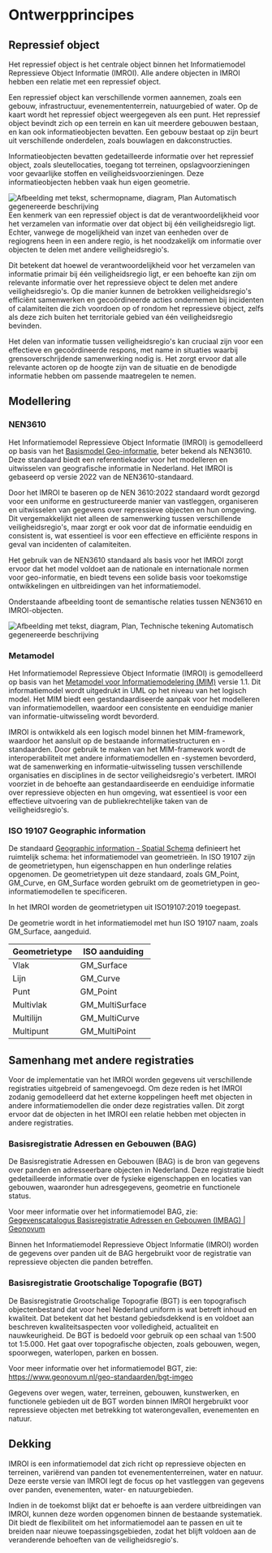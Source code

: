 # Ontwerpprincipes

## Repressief object

Het repressief object is het centrale object binnen het Informatiemodel
Repressieve Object Informatie (IMROI). Alle andere objecten in IMROI hebben een
relatie met een repressief object.

Een repressief object kan verschillende vormen aannemen, zoals een gebouw,
infrastructuur, evenemententerrein, natuurgebied of water. Op de kaart wordt het
repressief object weergegeven als een punt. Het repressief object bevindt zich
op een terrein en kan uit meerdere gebouwen bestaan, en kan ook
informatieobjecten bevatten. Een gebouw bestaat op zijn beurt uit verschillende
onderdelen, zoals bouwlagen en dakconstructies.

Informatieobjecten bevatten gedetailleerde informatie over het repressief
object, zoals sleutellocaties, toegang tot terreinen, opslagvoorzieningen voor
gevaarlijke stoffen en veiligheidsvoorzieningen. Deze informatieobjecten hebben
vaak hun eigen geometrie.

![Afbeelding met tekst, schermopname, diagram, Plan Automatisch gegenereerde
beschrijving](media/a0a266b07bd0b90ab3db2dbc90fe876b.png)Een kenmerk van een
repressief object is dat de verantwoordelijkheid voor het verzamelen van
informatie over dat object bij één veiligheidsregio ligt. Echter, vanwege de
mogelijkheid van inzet van eenheden over de regiogrens heen in een andere regio,
is het noodzakelijk om informatie over objecten te delen met andere
veiligheidsregio's.

Dit betekent dat hoewel de verantwoordelijkheid voor het verzamelen van
informatie primair bij één veiligheidsregio ligt, er een behoefte kan zijn om
relevante informatie over het repressieve object te delen met andere
veiligheidsregio's. Op die manier kunnen de betrokken veiligheidsregio's
efficiënt samenwerken en gecoördineerde acties ondernemen bij incidenten of
calamiteiten die zich voordoen op of rondom het repressieve object, zelfs als
deze zich buiten het territoriale gebied van één veiligheidsregio bevinden.

Het delen van informatie tussen veiligheidsregio's kan cruciaal zijn voor een
effectieve en gecoördineerde respons, met name in situaties waarbij
grensoverschrijdende samenwerking nodig is. Het zorgt ervoor dat alle relevante
actoren op de hoogte zijn van de situatie en de benodigde informatie hebben om
passende maatregelen te nemen.

## Modellering

### NEN3610

Het Informatiemodel Repressieve Object Informatie (IMROI) is gemodelleerd op
basis van het [Basismodel
Geo-informatie](https://www.geonovum.nl/geo-standaarden/nen-3610-basismodel-voor-informatiemodellen/basismodel-geo-informatie-nen3610),
beter bekend als NEN3610. Deze standaard biedt een referentiekader voor het
modelleren en uitwisselen van geografische informatie in Nederland. Het IMROI is
gebaseerd op versie 2022 van de NEN3610-standaard.

Door het IMROI te baseren op de NEN 3610:2022 standaard wordt gezorgd voor een
uniforme en gestructureerde manier van vastleggen, organiseren en uitwisselen
van gegevens over repressieve objecten en hun omgeving. Dit vergemakkelijkt niet
alleen de samenwerking tussen verschillende veiligheidsregio's, maar zorgt er
ook voor dat de informatie eenduidig en consistent is, wat essentieel is voor
een effectieve en efficiënte respons in geval van incidenten of calamiteiten.

Het gebruik van de NEN3610 standaard als basis voor het IMROI zorgt ervoor dat
het model voldoet aan de nationale en internationale normen voor geo-informatie,
en biedt tevens een solide basis voor toekomstige ontwikkelingen en
uitbreidingen van het informatiemodel.

Onderstaande afbeelding toont de semantische relaties tussen NEN3610 en
IMROI-objecten.

![Afbeelding met tekst, diagram, Plan, Technische tekening Automatisch
gegenereerde beschrijving](media/df94958d8bc12429e7c0d96b42a13b13.png)

### Metamodel

Het Informatiemodel Repressieve Object Informatie (IMROI) is gemodelleerd op
basis van het [Metamodel voor Informatiemodelering
(MIM)](https://www.geonovum.nl/geo-standaarden/metamodel-informatiemodellering-mim)
versie 1.1. Dit informatiemodel wordt uitgedrukt in UML op het niveau van het
logisch model. Het MIM biedt een gestandaardiseerde aanpak voor het modelleren
van informatiemodellen, waardoor een consistente en eenduidige manier van
informatie-uitwisseling wordt bevorderd.

IMROI is ontwikkeld als een logisch model binnen het MIM-framework, waardoor het
aansluit op de bestaande informatiestructuren en -standaarden. Door gebruik te
maken van het MIM-framework wordt de interoperabiliteit met andere
informatiemodellen en -systemen bevorderd, wat de samenwerking en
informatie-uitwisseling tussen verschillende organisaties en disciplines in de
sector veiligheidsregio's verbetert. IMROI voorziet in de behoefte aan
gestandaardiseerde en eenduidige informatie over repressieve objecten en hun
omgeving, wat essentieel is voor een effectieve uitvoering van de
publiekrechtelijke taken van de veiligheidsregio's.

### ISO 19107 Geographic information

De standaard [Geographic information - Spatial
Schema](https://www.iso.org/standard/66175.html) definieert het ruimtelijk
schema: het informatiemodel van geometrieën. In ISO 19107 zijn de
geometrietypen, hun eigenschappen en hun onderlinge relaties opgenomen. De
geometrietypen uit deze standaard, zoals GM_Point, GM_Curve, en GM_Surface
worden gebruikt om de geometrietypen in geo-informatiemodellen te specificeren.

In het IMROI worden de geometrietypen uit ISO19107:2019 toegepast.

De geometrie wordt in het informatiemodel met hun ISO 19107 naam, zoals
GM_Surface, aangeduid.

| Geometrietype | ISO aanduiding  |
|---------------|-----------------|
| Vlak          | GM_Surface      |
| Lijn          | GM_Curve        |
| Punt          | GM_Point        |
| Multivlak     | GM_MultiSurface |
| Multilijn     | GM_MultiCurve   |
| Multipunt     | GM_MultiPoint   |

## Samenhang met andere registraties

Voor de implementatie van het IMROI worden gegevens uit verschillende
registraties uitgebreid of samengevoegd. Om deze reden is het IMROI zodanig
gemodelleerd dat het externe koppelingen heeft met objecten in andere
informatiemodellen die onder deze registraties vallen. Dit zorgt ervoor dat de
objecten in het IMROI een relatie hebben met objecten in andere registraties.

### Basisregistratie Adressen en Gebouwen (BAG)

De Basisregistratie Adressen en Gebouwen (BAG) is de bron van gegevens over
panden en adresseerbare objecten in Nederland. Deze registratie biedt
gedetailleerde informatie over de fysieke eigenschappen en locaties van
gebouwen, waaronder hun adresgegevens, geometrie en functionele status.

Voor meer informatie over het informatiemodel BAG, zie: [Gegevenscatalogus
Basisregistratie Adressen en Gebouwen (IMBAG) \|
Geonovum](https://www.geonovum.nl/geo-standaarden/informatiemodellen-nen3610-familie/gegevenscatalogus-basisregistratie-adressen-en)

Binnen het Informatiemodel Repressieve Object Informatie (IMROI) worden de
gegevens over panden uit de BAG hergebruikt voor de registratie van repressieve
objecten die panden betreffen.

### Basisregistratie Grootschalige Topografie (BGT)

De Basisregistratie Grootschalige Topografie (BGT) is een topografisch
objectenbestand dat voor heel Nederland uniform is wat betreft inhoud en
kwaliteit. Dat betekent dat het bestand gebiedsdekkend is en voldoet aan
beschreven kwaliteitsaspecten voor volledigheid, actualiteit en nauwkeurigheid.
De BGT is bedoeld voor gebruik op een schaal van 1:500 tot 1:5.000. Het gaat
over topografische objecten, zoals gebouwen, wegen, spoorwegen, waterlopen,
parken en bossen.

Voor meer informatie over het informatiemodel BGT, zie:
<https://www.geonovum.nl/geo-standaarden/bgt-imgeo>

Gegevens over wegen, water, terreinen, gebouwen, kunstwerken, en functionele
gebieden uit de BGT worden binnen IMROI hergebruikt voor repressieve objecten
met betrekking tot waterongevallen, evenementen en natuur.

## Dekking

IMROI is een informatiemodel dat zich richt op repressieve objecten en
terreinen, variërend van panden tot evenemententerreinen, water en natuur. Deze
eerste versie van IMROI legt de focus op het vastleggen van gegevens over
panden, evenementen, water- en natuurgebieden.

Indien in de toekomst blijkt dat er behoefte is aan verdere uitbreidingen van
IMROI, kunnen deze worden opgenomen binnen de bestaande systematiek. Dit biedt
de flexibiliteit om het informatiemodel aan te passen en uit te breiden naar
nieuwe toepassingsgebieden, zodat het blijft voldoen aan de veranderende
behoeften van de veiligheidsregio's.
